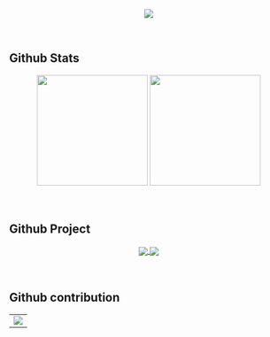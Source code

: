 <br><div align="center">
    <div>
        <img src="https://readme-typing-svg.demolab.com?font=Fira+Code&pause=1000&width=600&lines=System.out.println(%22Hello%2C%20World%22);&center=true&size=27" />
    </div>
  </div> <br>
  
  

 
  
  ## Github Stats  
<div align="center">
        <img height="200" src="https://github-readme-stats.vercel.app/api?username=6hz-t&hide_title=false&hide_border=false&show_icons=true&line_height=30" />
        <img height="200" src="https://github-readme-stats.vercel.app/api/top-langs/?username=6hz-t&theme=default&show_icons=true&exclude_repo=Obsidian-Notes,nmap,vvv-scanner,6hz-t.github.io,MyWechat,blog,intranet-api,resume,notes"/> 
    </div>
  <div>&nbsp;</div>
  <br>
  
   ## Github Project
  <div align="center">
      <a href="https://github.com/6hz-t/CS2-Store-App">
          <img align="center" src="https://github-readme-stats.vercel.app/api/pin/?username=6hz-t&repo=CS2-Store-App" />
    </a>
    <a href="https://github.com/6hz-t/DailyFit">
          <img align="center" src="https://github-readme-stats.vercel.app/api/pin/?username=6hz-t&repo=DailyFit" />
    </a>
  </div>
  <div>&nbsp;</div>
  <br>
  
## Github contribution
<table>
  <tr>
    <td>
      <picture>
        <source media="(prefers-color-scheme: dark)" srcset="https://github-readme-activity-graph.vercel.app/graph?username=6hz-t&theme=xcode&bg_color=FF000000&hide_border=true" />
        <source media="(prefers-color-scheme: light)" srcset="https://github-readme-activity-graph.vercel.app/graph?username=6hz-t&theme=xcode&bg_color=FF000000&color=000000&hide_border=true" />
        <img src="https://github-readme-activity-graph.vercel.app/graph?username=6hz-t&theme=xcode&bg_color=FF000000&hide_border=true" />
      </picture>
  </tr>
</table>

